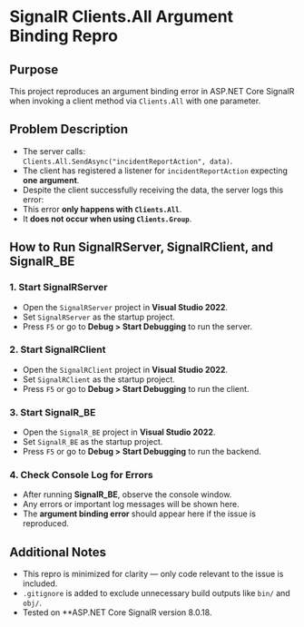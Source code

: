 # SignalR Clients.All Argument Binding Repro

## Purpose
This project reproduces an argument binding error in ASP.NET Core SignalR when invoking a client method via `Clients.All` with one parameter.

## Problem Description
- The server calls:  
  `Clients.All.SendAsync("incidentReportAction", data)`.
- The client has registered a listener for `incidentReportAction` expecting **one argument**.
- Despite the client successfully receiving the data, the server logs this error:
- This error **only happens with `Clients.All`**.
- It **does not occur when using `Clients.Group`**.

## How to Run SignalRServer, SignalRClient, and SignalR_BE

### 1. Start SignalRServer
- Open the `SignalRServer` project in **Visual Studio 2022**.
- Set `SignalRServer` as the startup project.
- Press `F5` or go to **Debug > Start Debugging** to run the server.

### 2. Start SignalRClient
- Open the `SignalRClient` project in **Visual Studio 2022**.
- Set `SignalRClient` as the startup project.
- Press `F5` or go to **Debug > Start Debugging** to run the client.

### 3. Start SignalR_BE
- Open the `SignalR_BE` project in **Visual Studio 2022**.
- Set `SignalR_BE` as the startup project.
- Press `F5` or go to **Debug > Start Debugging** to run the backend.

### 4. Check Console Log for Errors
- After running **SignalR_BE**, observe the console window.
- Any errors or important log messages will be shown here.
- The **argument binding error** should appear here if the issue is reproduced.

## Additional Notes
- This repro is minimized for clarity — only code relevant to the issue is included.
- `.gitignore` is added to exclude unnecessary build outputs like `bin/` and `obj/`.
- Tested on **ASP.NET Core SignalR version 8.0.18.
